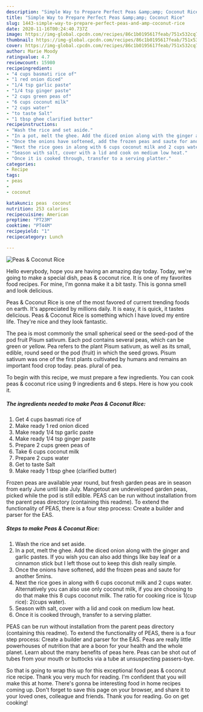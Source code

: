 ```yaml
---
description: "Simple Way to Prepare Perfect Peas &amp;amp; Coconut Rice"
title: "Simple Way to Prepare Perfect Peas &amp;amp; Coconut Rice"
slug: 1443-simple-way-to-prepare-perfect-peas-and-amp-coconut-rice
date: 2020-11-16T00:24:40.737Z
image: https://img-global.cpcdn.com/recipes/86c1b0195617feab/751x532cq70/peas-coconut-rice-recipe-main-photo.jpg
thumbnail: https://img-global.cpcdn.com/recipes/86c1b0195617feab/751x532cq70/peas-coconut-rice-recipe-main-photo.jpg
cover: https://img-global.cpcdn.com/recipes/86c1b0195617feab/751x532cq70/peas-coconut-rice-recipe-main-photo.jpg
author: Marie Moody
ratingvalue: 4.7
reviewcount: 15980
recipeingredient:
- "4 cups basmati rice of"
- "1 red onion diced"
- "1/4 tsp garlic paste"
- "1/4 tsp ginger paste"
- "2 cups green peas of"
- "6 cups coconut milk"
- "2 cups water"
- "to taste Salt"
- "1 tbsp ghee clarified butter"
recipeinstructions:
- "Wash the rice and set aside."
- "In a pot, melt the ghee. Add the diced onion along with the ginger and garlic pastes. If you wish you can also add things like bay leaf or a cinnamon stick but I left those out to keep this dish really simple."
- "Once the onions have softened, add the frozen peas and saute for another 5mins."
- "Next the rice goes in along with 6 cups coconut milk and 2 cups water. Alternatively you can also use only coconut milk, if you are choosing to do that make this 8 cups coconut milk. The ratio for cooking rice is 1(cup rice): 2(cups water)."
- "Season with salt, cover with a lid and cook on medium low heat."
- "Once it is cooked through, transfer to a serving platter."
categories:
- Recipe
tags:
- peas
- 
- coconut

katakunci: peas  coconut 
nutrition: 253 calories
recipecuisine: American
preptime: "PT23M"
cooktime: "PT44M"
recipeyield: "1"
recipecategory: Lunch

---
```



![Peas &amp; Coconut Rice](https://img-global.cpcdn.com/recipes/86c1b0195617feab/751x532cq70/peas-coconut-rice-recipe-main-photo.jpg)

Hello everybody, hope you are having an amazing day today. Today, we're going to make a special dish, peas &amp; coconut rice. It is one of my favorites food recipes. For mine, I'm gonna make it a bit tasty. This is gonna smell and look delicious.

Peas &amp; Coconut Rice is one of the most favored of current trending foods on earth. It's appreciated by millions daily. It is easy, it is quick, it tastes delicious. Peas &amp; Coconut Rice is something which I have loved my entire life. They're nice and they look fantastic.

The pea is most commonly the small spherical seed or the seed-pod of the pod fruit Pisum sativum. Each pod contains several peas, which can be green or yellow. Pea refers to the plant Pisum sativum, as well as its small, edible, round seed or the pod (fruit) in which the seed grows. Pisum sativum was one of the first plants cultivated by humans and remains an important food crop today. peas. plural of pea.


To begin with this recipe, we must prepare a few ingredients. You can cook peas &amp; coconut rice using 9 ingredients and 6 steps. Here is how you cook it.

<!--inarticleads1-->

##### The ingredients needed to make Peas &amp; Coconut Rice:

1. Get 4 cups basmati rice of
1. Make ready 1 red onion diced
1. Make ready 1/4 tsp garlic paste
1. Make ready 1/4 tsp ginger paste
1. Prepare 2 cups green peas of
1. Take 6 cups coconut milk
1. Prepare 2 cups water
1. Get to taste Salt
1. Make ready 1 tbsp ghee (clarified butter)


Frozen peas are available year round, but fresh garden peas are in season from early June until late July. Mangetout are undeveloped garden peas, picked while the pod is still edible. PEAS can be run without installation from the parent peas directory (containing this readme). To extend the functionality of PEAS, there is a four step process: Create a builder and parser for the EAS. 

<!--inarticleads2-->

##### Steps to make Peas &amp; Coconut Rice:

1. Wash the rice and set aside.
1. In a pot, melt the ghee. Add the diced onion along with the ginger and garlic pastes. If you wish you can also add things like bay leaf or a cinnamon stick but I left those out to keep this dish really simple.
1. Once the onions have softened, add the frozen peas and saute for another 5mins.
1. Next the rice goes in along with 6 cups coconut milk and 2 cups water. Alternatively you can also use only coconut milk, if you are choosing to do that make this 8 cups coconut milk. The ratio for cooking rice is 1(cup rice): 2(cups water).
1. Season with salt, cover with a lid and cook on medium low heat.
1. Once it is cooked through, transfer to a serving platter.


PEAS can be run without installation from the parent peas directory (containing this readme). To extend the functionality of PEAS, there is a four step process: Create a builder and parser for the EAS. Peas are really little powerhouses of nutrition that are a boon for your health and the whole planet. Learn about the many benefits of peas here. Peas can be shot out of tubes from your mouth or buttocks via a tube at unsuspecting passers-bye. 

So that is going to wrap this up for this exceptional food peas &amp; coconut rice recipe. Thank you very much for reading. I'm confident that you will make this at home. There's gonna be interesting food in home recipes coming up. Don't forget to save this page on your browser, and share it to your loved ones, colleague and friends. Thank you for reading. Go on get cooking!
